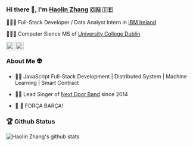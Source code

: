 ### Hi there 👋, I'm [Haolin Zhang](rexxer.cn/about/) 🇨🇳 🇮🇪

🧑🏻‍💻 Full-Stack Developer / Data Analyst Intern in [IBM Ireland](www.ibm.com/ie-en)

👨🏻‍🎓 Computer Sience MS of [University College Dublin](www.ucd.ie)

<a href="https://www.linkedin.com/in/haolin-zhang/">
  <img align="left" alt="Mehdi's LinkdeIn" width="22px" src="https://cdn.jsdelivr.net/npm/simple-icons@v3/icons/linkedin.svg" />
</a>
<a href="https://www.instagram.com/rexerrrrrr">
  <img align="left" alt="Mehdi's Instagram" width="22px" src="https://cdn.jsdelivr.net/npm/simple-icons@v3/icons/instagram.svg" />
</a>

<br />

### About Me 👽

- 🏋🏻 JavaScript Full-Stack Development | Distributed System | Machine Learning | Smart Contract

- 🕺🏻 Lead Singer of [Next Door Band](www.youtube.com/channel/UCFRNyVuOUZa7pYdfAlOTwNQ) since 2014

- 🔴 🔵 FORÇA BARÇA!

### 🏆 Github Status
![Haolin Zhang's github stats](https://github-readme-stats.vercel.app/api?username=Frexiona&show_icons=true&hide_border=true)



<!--
**Frexiona/Frexiona** is a ✨ _special_ ✨ repository because its `README.md` (this file) appears on your GitHub profile.

Here are some ideas to get you started:

- 🔭 I’m currently working on ...
- 🌱 I’m currently learning ...
- 👯 I’m looking to collaborate on ...
- 🤔 I’m looking for help with ...
- 💬 Ask me about ...
- 📫 How to reach me: ...
- 😄 Pronouns: ...
- ⚡ Fun fact: ...
-->
